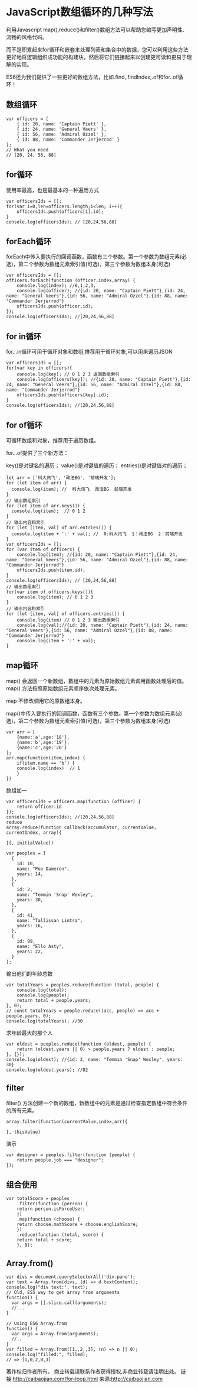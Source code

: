# JavaScript数组循环的几种写法

利用Javascript map(),reduce()和filter()数组方法可以帮助您编写更加声明性、流畅的风格代码。

而不是积累起来for循环和嵌套来处理列表和集合中的数据，您可以利用这些方法更好地将逻辑组织成功能的构建块，然后将它们链接起来以创建更可读和更易于理解的实现。

ES6还为我们提供了一些更好的数组方法，比如.find,.findIndex,.of和for..of循环！

## 数组循环
	var officers = [
	    { id: 20, name: 'Captain Piett' },
	    { id: 24, name: 'General Veers' },
	    { id: 56, name: 'Admiral Ozzel' },
	    { id: 88, name: 'Commander Jerjerrod' }
	];
	// What you need
	// [20, 24, 56, 88]

## for循环
使用率最高，也是最基本的一种遍历方式

	var officersIds = [];
	for(var i=0,len=officers.length;i<len; i++){
	    officersIds.push(officers[i].id);
	}
	console.log(officersIds); // [20,24,56,88]

## forEach循环
forEach中传入要执行的回调函数，函数有三个参数。第一个参数为数组元素(必选)，第二个参数为数组元素索引值(可选)，第三个参数为数组本身(可选)

	var officersIds = [];
	officers.forEach(function (officer,index,array) {
	    console.log(index); //0,1,2,3,
	    console.log(officer); //{id: 20, name: "Captain Piett"},{id: 24, name: "General Veers"},{id: 56, name: "Admiral Ozzel"},{id: 88, name: "Commander Jerjerrod"}
	    officersIds.push(officer.id);
	});
	console.log(officersIds); //[20,24,56,88]
## for in循环
for...in循环可用于循环对象和数组,推荐用于循环对象,可以用来遍历JSON

	var officersIds = [];
	for(var key in officers){
	    console.log(key); // 0 1 2 3 返回数组索引
	    console.log(officers[key]); //{id: 20, name: "Captain Piett"},{id: 24, name: "General Veers"},{id: 56, name: "Admiral Ozzel"},{id: 88, name: "Commander Jerjerrod"}
	    officersIds.push(officers[key].id);
	}
	console.log(officersIds); //[20,24,56,88]
## for of循环
可循环数组和对象，推荐用于遍历数组。

for...of提供了三个新方法：

key()是对键名的遍历；
value()是对键值的遍历；
entries()是对键值对的遍历；

	let arr = ['科大讯飞', '政法BG', '前端开发'];
	for (let item of arr) {  
	  console.log(item); //  科大讯飞  政法BG  前端开发
	}
	// 输出数组索引
	for (let item of arr.keys()) {  
	  console.log(item);  // 0 1 2
	}
	// 输出内容和索引
	for (let [item, val] of arr.entries()) {  
	  console.log(item + ':' + val); //  0:科大讯飞  1：政法BG  2：前端开发
	}
	var officersIds = [];
	for (var item of officers) {
	    console.log(item); //{id: 20, name: "Captain Piett"},{id: 24, name: "General Veers"},{id: 56, name: "Admiral Ozzel"},{id: 88, name: "Commander Jerjerrod"}
	    officersIds.push(item.id); 
	}
	console.log(officersIds); // [20,24,56,88]
	// 输出数组索引
	for(var item of officers.keys()){
	    console.log(item); // 0 1 2 3
	}
	// 输出内容和索引
	for (let [item, val] of officers.entries()) {
	    console.log(item) // 0 1 2 3 输出数组索引
	    console.log(val);//{id: 20, name: "Captain Piett"},{id: 24, name: "General Veers"},{id: 56, name: "Admiral Ozzel"},{id: 88, name: "Commander Jerjerrod"}
	    console.log(item + ':' + val); 
	}
## map循环
map() 会返回一个新数组，数组中的元素为原始数组元素调用函数处理后的值。
map() 方法按照原始数组元素顺序依次处理元素。

map 不修改调用它的原数组本身。

map()中传入要执行的回调函数，函数有三个参数。第一个参数为数组元素(必选)，第二个参数为数组元素索引值(可选)，第三个参数为数组本身(可选)

	var arr = [
	    {name:'a',age:'18'},
	    {name:'b',age:'19'},
	    {name:'c',age:'20'}
	];
	arr.map(function(item,index) {
	    if(item.name == 'b') {
		console.log(index)  // 1
	    }
	})
数组加一

	var officersIds = officers.map(function (officer) {
	    return officer.id
	});
	console.log(officersIds); //[20,24,56,88]
	reduce
	array.reduce(function callback(accumulator, currentValue, currentIndex, array){

	}[, initialValue])

	var peoples = [
	  {
	    id: 10,
	    name: "Poe Dameron",
	    years: 14,
	  },
	  {
	    id: 2,
	    name: "Temmin 'Snap' Wexley",
	    years: 30,
	  },
	  {
	    id: 41,
	    name: "Tallissan Lintra",
	    years: 16,
	  },
	  {
	    id: 99,
	    name: "Ello Asty",
	    years: 22,
	  }
	];
输出他们的年龄总数

	var totalYears = peoples.reduce(function (total, people) {
	    console.log(total);
	    console.log(people);
	    return total + people.years;
	}, 0);
	// const totalYears = people.reduce((acc, people) => acc + people.years, 0);
	console.log(totalYears); //30
求年龄最大的那个人

	var oldest = peoples.reduce(function (oldest, people) {
	    return (oldest.years || 0) > people.years ? oldest : people;
	}, {});
	console.log(oldest); //{id: 2, name: "Temmin 'Snap' Wexley", years: 30}
	console.log(oldest.years); //82

## filter
filter() 方法创建一个新的数组，新数组中的元素是通过检查指定数组中符合条件的所有元素。

	array.filter(function(currentValue,index,arr){

	}, thisValue)
演示

	var designer = peoples.filter(function (people) {
	    return people.job === "designer";
	});
## 组合使用
	var totalScore = peoples
	    .filter(function (person) {
		return person.isForceUser;
	    })
	    .map(function (choose) {
		return choose.mathScore + choose.englishScore;
	    })
	    .reduce(function (total, score) {
		return total + score;
	    }, 0);
    
## Array.from()
	var divs = document.querySelectorAll('div.pane');  
	var text = Array.from(divs, (d) => d.textContent);  
	console.log("div text:", text);
	// Old, ES5 way to get array from arguments
	function() {  
	  var args = [].slice.call(arguments);
	  //...
	}

	// Using ES6 Array.from
	function() {  
	  var args = Array.from(arguments);
	  //..
	}
	var filled = Array.from([1,,2,,3], (n) => n || 0);  
	console.log("filled:", filled);  
	// => [1,0,2,0,3]
	
著作权归作者所有。
商业转载请联系作者获得授权,非商业转载请注明出处。
链接:http://caibaojian.com/for-loop.html
来源:http://caibaojian.com
